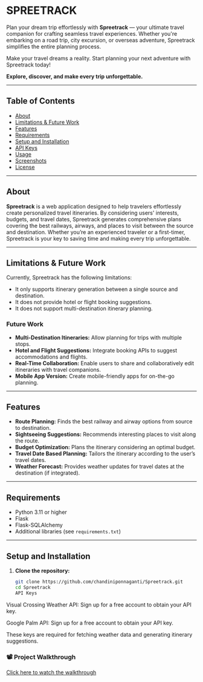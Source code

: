 # SPREETRACK

Plan your dream trip effortlessly with **Spreetrack** — your ultimate travel companion for crafting seamless travel experiences. Whether you're embarking on a road trip, city excursion, or overseas adventure, Spreetrack simplifies the entire planning process.

Make your travel dreams a reality. Start planning your next adventure with Spreetrack today!

**Explore, discover, and make every trip unforgettable.**

---

## Table of Contents

- [About](#about)  
- [Limitations & Future Work](#limitations--future-work)  
- [Features](#features)  
- [Requirements](#requirements)  
- [Setup and Installation](#setup-and-installation)  
- [API Keys](#api-keys)  
- [Usage](#usage)  
- [Screenshots](#screenshots)  
- [License](#license)  

---

## About

**Spreetrack** is a web application designed to help travelers effortlessly create personalized travel itineraries. By considering users' interests, budgets, and travel dates, Spreetrack generates comprehensive plans covering the best railways, airways, and places to visit between the source and destination. Whether you’re an experienced traveler or a first-timer, Spreetrack is your key to saving time and making every trip unforgettable.

---

## Limitations & Future Work

Currently, Spreetrack has the following limitations:

- It only supports itinerary generation between a single source and destination.
- It does not provide hotel or flight booking suggestions.
- It does not support multi-destination itinerary planning.

### Future Work

- **Multi-Destination Itineraries:** Allow planning for trips with multiple stops.
- **Hotel and Flight Suggestions:** Integrate booking APIs to suggest accommodations and flights.
- **Real-Time Collaboration:** Enable users to share and collaboratively edit itineraries with travel companions.
- **Mobile App Version:** Create mobile-friendly apps for on-the-go planning.

---

## Features

- **Route Planning:** Finds the best railway and airway options from source to destination.
- **Sightseeing Suggestions:** Recommends interesting places to visit along the route.
- **Budget Optimization:** Plans the itinerary considering an optimal budget.
- **Travel Date Based Planning:** Tailors the itinerary according to the user’s travel dates.
- **Weather Forecast:** Provides weather updates for travel dates at the destination (if integrated).

---

## Requirements

- Python 3.11 or higher  
- Flask  
- Flask-SQLAlchemy  
- Additional libraries (see `requirements.txt`)  

---

## Setup and Installation

1. **Clone the repository:**

   ```bash
   git clone https://github.com/chandiniponnaganti/Spreetrack.git
   cd Spreetrack
   API Keys
Visual Crossing Weather API: Sign up for a free account to obtain your API key.

Google Palm API: Sign up for a free account to obtain your API key.

These keys are required for fetching weather data and generating itinerary suggestions.
### 📽️ Project Walkthrough

[Click here to watch the walkthrough](https://drive.google.com/file/d/1dt_I3zayXDqolmEhmjubNbkclwyJjLYn/view?usp=drive_link)

